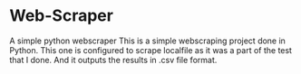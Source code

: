 # Web-Scraper
A simple python webscraper
 This is a simple webscraping project done in Python. This one is configured to scrape localfile as it was a part of the test that I done. And it outputs the results in .csv file format.
